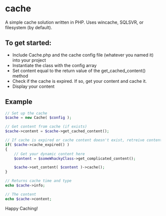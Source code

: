 # cache

A simple cache solution written in PHP. Uses wincache, SQLSVR, or filesystem (by default).

## To get started:

* Include Cache.php and the cache config file (whatever you named it) into your project
* Instantiate the class with the config array
* Set content equal to the return value of the get_cached_content() method
* Check if the cache is expired. If so, get your content and cache it.
* Display your content


## Example
```php
// Set up the cache
$cache = new Cache( $config );

// Get content from cache (if exists)
$cache->content = $cache->get_cached_content();

// If cache is expired or cache content doesn't exist, retreive content and cache it
if( $cache->cache_expired() )
{
	// Get your dynamic content here
	$content = $someWhackyClass->get_complicated_content();

	$cache->set_content( $content )->cache();
}

// Returns cache time and type
echo $cache->info;

// The content
echo $cache->content;
```

Happy Caching!
